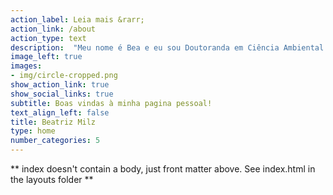 ```yaml
---
action_label: Leia mais &rarr;
action_link: /about
action_type: text
description:  "Meu nome é Bea e eu sou Doutoranda em Ciência Ambiental na Universidade de São Paulo.  A maioria do conteúdo desse site é sobre usos da linguagem de programação `R`. Aqui você encontra [textos](/blog/), [apresentações](/talk/), [projetos](/project/) e [outros conteúdos](/miscelanea/) sobre `R`. <br><br> **Palestras recentes:** <br> [*Coleta de dados automatizada e integração contínua utilizando GitHub Actions: Exemplos com o Pacote Mananciais*](https://beatrizmilz.com/talk/2021-ser-uff/)"
image_left: true
images:
- img/circle-cropped.png
show_action_link: true
show_social_links: true
subtitle: Boas vindas à minha pagina pessoal!
text_align_left: false
title: Beatriz Milz
type: home
number_categories: 5
---
```


** index doesn't contain a body, just front matter above.
See index.html in the layouts folder **
